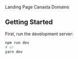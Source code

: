 Landing Page Canasta Domains

## Getting Started

First, run the development server:

```bash
npm run dev
# or
yarn dev
```

